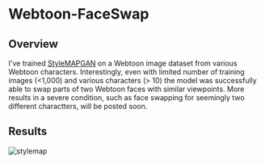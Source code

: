 # Webtoon-FaceSwap

## Overview
I've trained [StyleMAPGAN](https://github.com/naver-ai/StyleMapGAN) on a Webtoon image dataset from various Webtoon characters. Interestingly, even with limited number of training images (<1,000) and various characters (> 10) the model was successfully able to swap parts of two Webtoon faces with similar viewpoints. More results in a severe condition, such as face swapping for seemingly two different charactters, will be posted soon. 
 
## Results
![stylemap](https://user-images.githubusercontent.com/19499513/136347657-4db9e08d-0b8a-4a82-b68d-ec15b75629fa.JPG)
